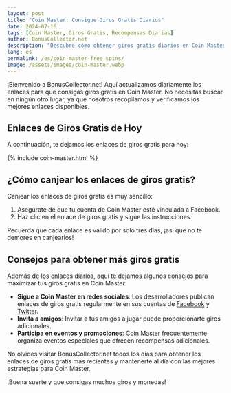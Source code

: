 ```yaml
---
layout: post
title: "Coin Master: Consigue Giros Gratis Diarios"
date: 2024-07-16
tags: [Coin Master, Giros Gratis, Recompensas Diarias]
author: BonusCollector.net
description: "Descubre cómo obtener giros gratis diarios en Coin Master. Actualizamos los enlaces diariamente para que puedas maximizar tu juego sin gastar dinero."
lang: es
permalink: /es/coin-master-free-spins/
image: /assets/images/coin-master.webp
---
```


¡Bienvenido a BonusCollector.net! Aquí actualizamos diariamente los enlaces para que consigas giros gratis en Coin Master. No necesitas buscar en ningún otro lugar, ya que nosotros recopilamos y verificamos los mejores enlaces disponibles.

## Enlaces de Giros Gratis de Hoy

A continuación, te dejamos los enlaces de giros gratis para hoy:

{% include coin-master.html %}

## ¿Cómo canjear los enlaces de giros gratis?

Canjear los enlaces de giros gratis es muy sencillo:
1. Asegúrate de que tu cuenta de Coin Master esté vinculada a Facebook.
2. Haz clic en el enlace de giros gratis y sigue las instrucciones.

Recuerda que cada enlace es válido por solo tres días, ¡así que no te demores en canjearlos!

## Consejos para obtener más giros gratis

Además de los enlaces diarios, aquí te dejamos algunos consejos para maximizar tus giros gratis en Coin Master:

- **Sigue a Coin Master en redes sociales**: Los desarrolladores publican enlaces de giros gratis regularmente en sus cuentas de [Facebook](https://www.facebook.com/coinmaster) y [Twitter](https://twitter.com/coinmastergame).
- **Invita a amigos**: Invitar a tus amigos a jugar puede proporcionarte giros adicionales.
- **Participa en eventos y promociones**: Coin Master frecuentemente organiza eventos especiales que ofrecen recompensas adicionales.

No olvides visitar BonusCollector.net todos los días para obtener los enlaces de giros gratis más recientes y mantenerte al día con las mejores estrategias para Coin Master.

¡Buena suerte y que consigas muchos giros y monedas!
